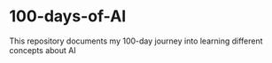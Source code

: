 # 100-days-of-AI
This repository documents my 100-day journey into learning different concepts about AI
